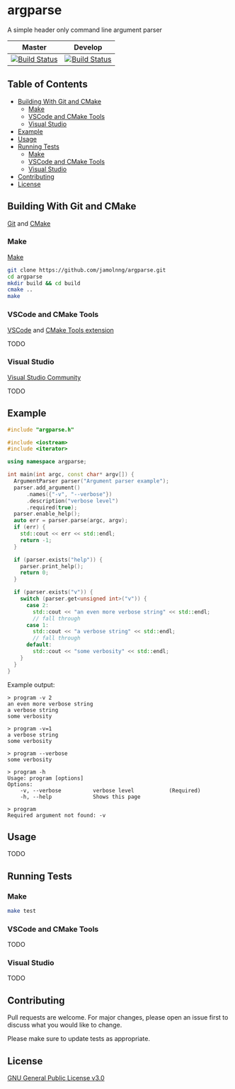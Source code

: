 # argparse
A simple header only command line argument parser

|Master|Develop|
|:-:|:-:|
|[![Build Status](https://travis-ci.com/jamolnng/argparse.svg?branch=master)](https://travis-ci.com/jamolnng/argparse)|[![Build Status](https://travis-ci.com/jamolnng/argparse.svg?branch=develop)](https://travis-ci.com/jamolnng/argparse)|

## Table of Contents
- [Building With Git and CMake](#Building-With-Git-and-CMake)
    * [Make](#build-make)
    * [VSCode and CMake Tools](#build-vscode)
    * [Visual Studio](#build-vsc)
- [Example](#Example)
- [Usage](#Usage)
- [Running Tests](#Running-Tests)
    * [Make](#test-make)
    * [VSCode and CMake Tools](#test-vscode)
    * [Visual Studio](#test-vsc)
- [Contributing](#Contributing)
- [License](#License)

## Building With Git and CMake
[Git](https://git-scm.com) and [CMake](https://cmake.org/)
### <a name="build-make"></a>Make
[Make](https://www.gnu.org/software/make/)
```bash
git clone https://github.com/jamolnng/argparse.git
cd argparse
mkdir build && cd build
cmake ..
make
```
### <a name="build-vscode"></a>VSCode and CMake Tools
[VSCode](https://code.visualstudio.com/) and [CMake Tools extension](https://marketplace.visualstudio.com/items?itemName=ms-vscode.cmake-tools)

TODO
### <a name="build-vsc"></a>Visual Studio
[Visual Studio Community](https://visualstudio.microsoft.com/vs/community/)

TODO
## Example
```cpp
#include "argparse.h"

#include <iostream>
#include <iterator>

using namespace argparse;

int main(int argc, const char* argv[]) {
  ArgumentParser parser("Argument parser example");
  parser.add_argument()
      .names({"-v", "--verbose"})
      .description("verbose level")
      .required(true);
  parser.enable_help();
  auto err = parser.parse(argc, argv);
  if (err) {
    std::cout << err << std::endl;
    return -1;
  }

  if (parser.exists("help")) {
    parser.print_help();
    return 0;
  }

  if (parser.exists("v")) {
    switch (parser.get<unsigned int>("v")) {
      case 2:
        std::cout << "an even more verbose string" << std::endl;
        // fall through
      case 1:
        std::cout << "a verbose string" << std::endl;
        // fall through
      default:
        std::cout << "some verbosity" << std::endl;
    }
  }
}
```
Example output:
```
> program -v 2
an even more verbose string
a verbose string
some verbosity

> program -v=1
a verbose string
some verbosity

> program --verbose
some verbosity

> program -h
Usage: program [options] 
Options:
    -v, --verbose          verbose level           (Required)
    -h, --help             Shows this page        

> program
Required argument not found: -v
```
## Usage
TODO
## Running Tests
### <a name="test-make"></a>Make
```bash
make test
```
###
### <a name="test-vscode"></a>VSCode and CMake Tools
TODO
### <a name="test-vsc"></a>Visual Studio
TODO

## Contributing
Pull requests are welcome. For major changes, please open an issue first to discuss what you would like to change.

Please make sure to update tests as appropriate.

## License
[GNU General Public License v3.0](https://github.com/jamolnng/argparse/blob/master/LICENSE)
